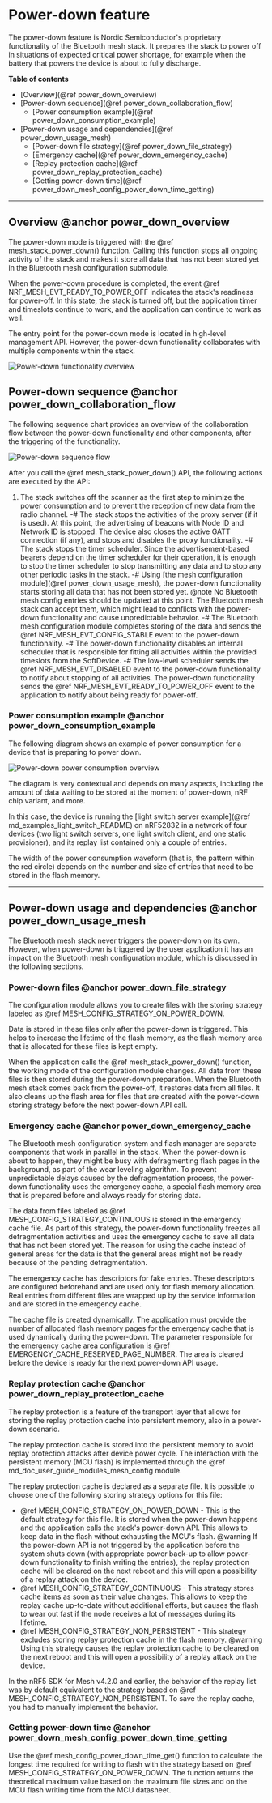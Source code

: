 # Power-down feature

The power-down feature is Nordic Semiconductor's proprietary functionality of the Bluetooth mesh stack.
It prepares the stack to power off in situations of expected critical power shortage, for example
when the battery that powers the device is about to fully discharge.

**Table of contents**
- [Overview](@ref power_down_overview)
- [Power-down sequence](@ref power_down_collaboration_flow)
    - [Power consumption example](@ref power_down_consumption_example)
- [Power-down usage and dependencies](@ref power_down_usage_mesh)
    - [Power-down file strategy](@ref power_down_file_strategy)
    - [Emergency cache](@ref power_down_emergency_cache)
    - [Replay protection cache](@ref power_down_replay_protection_cache)
    - [Getting power-down time](@ref power_down_mesh_config_power_down_time_getting)


---

## Overview @anchor power_down_overview

The power-down mode is triggered with the @ref mesh_stack_power_down() function.
Calling this function stops all ongoing activity of the stack and makes it store
all data that has not been stored yet in the Bluetooth mesh configuration submodule.

When the power-down procedure is completed, the event @ref NRF_MESH_EVT_READY_TO_POWER_OFF indicates
the stack's readiness for power-off. In this state, the stack is turned off, but
the application timer and timeslots continue to work, and the application can continue to work as well.

The entry point for the power-down mode is located in high-level management API.
However, the power-down functionality collaborates with multiple components within the stack.

![Power-down functionality overview](images/power_down_overview.svg)

## Power-down sequence @anchor power_down_collaboration_flow

The following sequence chart provides an overview of the collaboration flow
between the power-down functionality and other components, after the triggering of the functionality.

![Power-down sequence flow](images/power_down_sequence.svg)

After you call the @ref mesh_stack_power_down() API, the following actions are executed by the API:

1. The stack switches off the scanner as the first step to minimize the power consumption
    and to prevent the reception of new data from the radio channel.
-# The stack stops the activities of the proxy server (if it is used).
    At this point, the advertising of beacons with Node ID and Network ID is stopped.
    The device also closes the active GATT connection (if any), and stops and disables the proxy functionality.
-# The stack stops the timer scheduler.
    Since the advertisement-based bearers depend on the timer scheduler for their operation,
    it is enough to stop the timer scheduler to stop transmitting any data and to stop
    any other periodic tasks in the stack.
-# Using [the mesh configuration module](@ref power_down_usage_mesh), the power-down functionality
   starts storing all data that has not been stored yet.
    @note No Bluetooth mesh config entries should be updated at this point.
        The Bluetooth mesh stack can accept them, which might lead to conflicts with the power-down functionality
        and cause unpredictable behavior.
-# The Bluetooth mesh configuration module completes storing of the data and sends
    the @ref NRF_MESH_EVT_CONFIG_STABLE event to the power-down functionality.
-# The power-down functionality disables an internal scheduler that is responsible for fitting all activities
    within the provided timeslots from the SoftDevice.
-# The low-level scheduler sends the @ref NRF_MESH_EVT_DISABLED event to the power-down functionality
    to notify about stopping of all activities. The power-down functionality sends
    the @ref NRF_MESH_EVT_READY_TO_POWER_OFF event to the application to notify about being ready for power-off.

### Power consumption example @anchor power_down_consumption_example

The following diagram shows an example of power consumption for a device that is preparing to power down.

![Power-down power consumption overview](images/power_down_without_gatt_proxy_power.png)

The diagram is very contextual and depends on many aspects, including the amount of data waiting
to be stored at the moment of power-down, nRF chip variant, and more.

In this case, the device is running the [light switch server example](@ref md_examples_light_switch_README)
on nRF52832 in a network of four devices (two light switch servers, one light switch client,
and one static provisioner), and its replay list contained only a couple of entries.

The width of the power consumption waveform (that is, the pattern within the red circle)
depends on the number and size of entries that need to be stored in the flash memory.

---
## Power-down usage and dependencies @anchor power_down_usage_mesh

The Bluetooth mesh stack never triggers the power-down on its own.
However, when power-down is triggered by the user application it has an impact on the Bluetooth mesh configuration module,
which is discussed in the following sections.

### Power-down files @anchor power_down_file_strategy

The configuration module allows you to create files with the storing strategy labeled
as @ref MESH_CONFIG_STRATEGY_ON_POWER_DOWN.

Data is stored in these files only after the power-down is triggered.
This helps to increase the lifetime of the flash memory, as the flash memory area that is allocated
for these files is kept empty.

When the application calls the @ref mesh_stack_power_down() function, the working mode
of the configuration module changes.
All data from these files is then stored during the power-down preparation.
When the Bluetooth mesh stack comes back from the power-off, it restores data from all files.
It also cleans up the flash area for files that are created with the power-down storing strategy
before the next power-down API call.

### Emergency cache @anchor power_down_emergency_cache

The Bluetooth mesh configuration system and flash manager are separate components that work in parallel in the stack.
When the power-down is about to happen, they might be busy with defragmenting flash pages in the background,
as part of the wear leveling algorithm.
To prevent unpredictable delays caused by the defragmentation process, the power-down functionality
uses the emergency cache, a special flash memory area that is prepared before and always ready for storing data.

The data from files labeled as @ref MESH_CONFIG_STRATEGY_CONTINUOUS is stored in the emergency cache file.
As part of this strategy, the power-down functionality freezes all defragmentation activities
and uses the emergency cache to save all data that has not been stored yet.
The reason for using the cache instead of general areas for the data is that the general areas
might not be ready because of the pending defragmentation.

The emergency cache has descriptors for fake entries. These descriptors are configured beforehand
and are used only for flash memory allocation.
Real entries from different files are wrapped up by the service information
and are stored in the emergency cache.

The cache file is created dynamically. The application must provide the number of allocated flash memory pages
for the emergency cache that is used dynamically during the power-down.
The parameter responsible for the emergency cache area configuration is @ref EMERGENCY_CACHE_RESERVED_PAGE_NUMBER.
The area is cleared before the device is ready for the next power-down API usage.

### Replay protection cache @anchor power_down_replay_protection_cache

The replay protection is a feature of the transport layer that allows for storing
the replay protection cache into persistent memory, also in a power-down scenario.

The replay protection cache is stored into the persistent memory to avoid replay protection attacks
after device power cycle. The interaction with the persistent memory (MCU flash) is implemented
through the @ref md_doc_user_guide_modules_mesh_config module.

The replay protection cache is declared as a separate file.
It is possible to choose one of the following storing strategy options for this file:

- @ref MESH_CONFIG_STRATEGY_ON_POWER_DOWN - This is the default strategy for this file.
It is stored when the power-down happens and the application calls the stack's power-down API.
This allows to keep data in the flash without exhausting the MCU's flash.
    @warning
    If the power-down API is not triggered by the application before the system shuts down
    (with appropriate power back-up to allow power-down functionality to finish writing the entries),
    the replay protection cache will be cleared on the next reboot and this will
    open a possibility of a replay attack on the device.
- @ref MESH_CONFIG_STRATEGY_CONTINUOUS - This strategy stores cache items as soon as their value changes.
This allows to keep the replay cache up-to-date without additional efforts, but
causes the flash to wear out fast if the node receives a lot of messages during its lifetime.
- @ref MESH_CONFIG_STRATEGY_NON_PERSISTENT - This strategy excludes storing replay protection cache
in the flash memory.
    @warning
    Using this strategy causes the replay protection cache to be cleared on the next reboot and
    this will open a possibility of a replay attack on the device.

In the nRF5 SDK for Mesh v4.2.0 and earlier, the behavior of the replay list
was by default equivalent to the strategy based on @ref MESH_CONFIG_STRATEGY_NON_PERSISTENT.
To save the replay cache, you had to manually implement the behavior.

### Getting power-down time @anchor power_down_mesh_config_power_down_time_getting

Use the @ref mesh_config_power_down_time_get() function to calculate the longest time required
for writing to flash with the strategy based on @ref MESH_CONFIG_STRATEGY_ON_POWER_DOWN.
The function returns the theoretical maximum value based on the maximum file sizes and
on the MCU flash writing time from the MCU datasheet.
